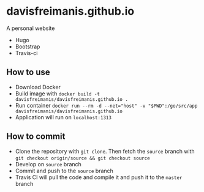 # davisfreimanis.github.io
A personal website

* Hugo
* Bootstrap
* Travis-ci

## How to use
* Download Docker
* Build image with `docker build -t davisfreimanis/davisfreimanis.github.io .`
* Run container `docker run --rm -d --net="host" -v "$PWD":/go/src/app davisfreimanis/davisfreimanis.github.io`
* Application will run on `localhost:1313`

## How to commit
* Clone the repository with `git clone`. Then fetch the `source` branch with `git checkout origin/source && git checkout source`
* Develop on `source` branch
* Commit and push to the `source` branch
* Travis CI will pull the code and compile it and push it to the `master` branch

